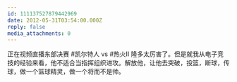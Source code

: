 ```yaml
---
id: 111137527879442969
date: 2012-05-31T03:54:00.000Z
reply: false
media_attachments: 0
---
```


正在视频直播东部决赛 #凯尔特人 vs #热火Ⅱ 隆多太厉害了。但是就我从电子竞技的经验来看，他不适合当指挥组织进攻。解放他，让他去突破，投篮，断球，传球，做一个篮球精灵，做一个将而不是帅。 ​​​​

